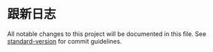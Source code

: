 # 跟新日志

All notable changes to this project will be documented in this file. See [standard-version](https://github.com/chengkoi/spacebar/blob/main/README.md) for commit guidelines.
